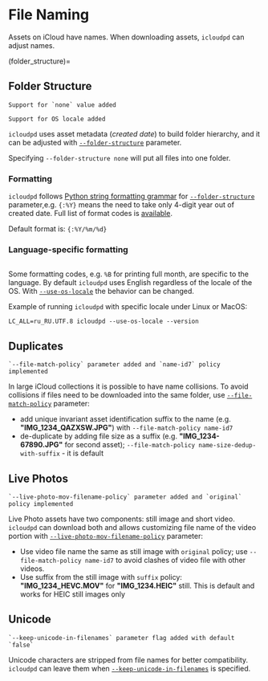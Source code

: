 # File Naming

Assets on iCloud have names. When downloading assets, `icloudpd` can adjust names.

(folder_structure)=
## Folder Structure

```{versionchanged} 1.7.0
Support for `none` value added
```
```{versionchanged} 1.22.0
Support for OS locale added
```

`icloudpd` uses asset metadata (_created date_) to build folder hierarchy, and it can be adjusted with [`--folder-structure`](folder-structure-parameter) parameter.

Specifying `--folder-structure none` will put all files into one folder.

### Formatting

`icloudpd` follows [Python string formatting grammar](https://docs.python.org/3/library/string.html#formatstrings) for [`--folder-structure`](folder-structure-parameter) parameter,e.g. `{:%Y}` means the need to take only 4-digit year out of created date. Full list of format codes is [available](https://docs.python.org/3/library/datetime.html#strftime-and-strptime-format-codes).

Default format is: `{:%Y/%m/%d}`

### Language-specific formatting

```{versionadded} 1.22.0
```

Some formatting codes, e.g. `%B` for printing full month, are specific to the language. By default `icloudpd` uses English regardless of the locale of the OS. With [`--use-os-locale`](use-os-locale-parameter) the behavior can be changed.

Example of running `icloudpd` with  specific locale under Linux or MacOS:

```shell
LC_ALL=ru_RU.UTF.8 icloudpd --use-os-locale --version
```

## Duplicates

```{versionchanged} 1.20.0
`--file-match-policy` parameter added and `name-id7` policy implemented
```

In large iCloud collections it is possible to have name collisions. To avoid collisions if files need to be downloaded into the same folder, use [`--file-match-policy`](file-match-policy-parameter) parameter:
- add unique invariant asset identification suffix to the name (e.g. **"IMG_1234_QAZXSW.JPG"**) with `--file-match-policy name-id7`
- de-duplicate by adding file size as a suffix (e.g. **"IMG_1234-67890.JPG"** for second asset); `--file-match-policy name-size-dedup-with-suffix` - it is default

## Live Photos

```{versionchanged} 1.18.0
`--live-photo-mov-filename-policy` parameter added and `original` policy implemented
```

Live Photo assets have two components: still image and short video. `icloudpd` can download both and allows customizing file name of the video portion with [`--live-photo-mov-filename-policy`](live-photo-mov-filename-policy-parameter) parameter:

- Use video file name the same as still image with `original` policy; use `--file-match-policy name-id7` to avoid clashes of video file with other videos.
- Use suffix from the still image with `suffix` policy: **"IMG_1234_HEVC.MOV"** for **"IMG_1234.HEIC"** still. This is default and works for HEIC still images only

## Unicode

```{versionchanged} 1.18.0
`--keep-unicode-in-filenames` parameter flag added with default `false` 
```

Unicode characters are stripped from file names for better compatibility. `icloudpd` can leave them when [`--keep-unicode-in-filenames`](keep-unicode-in-filenames-parameter) is specified.
